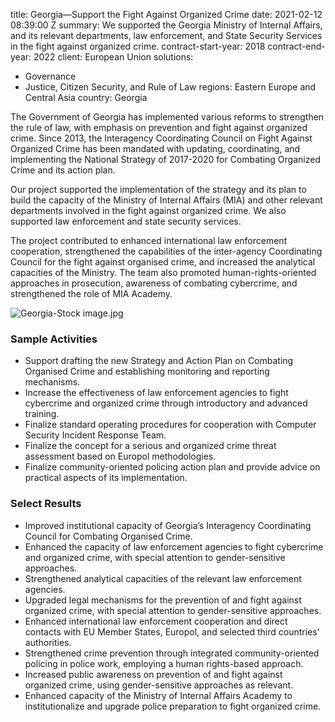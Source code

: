 
title: Georgia—Support the Fight Against Organized Crime
date: 2021-02-12 08:39:00 Z
summary: We supported the Georgia Ministry of Internal Affairs, and its relevant departments,
  law enforcement, and State Security Services in the fight against organized crime.
contract-start-year: 2018
contract-end-year: 2022
client: European Union
solutions:
- Governance
- Justice, Citizen Security, and Rule of Law
regions: Eastern Europe and Central Asia
country: Georgia


The Government of Georgia has implemented various reforms to strengthen the rule of law, with emphasis on prevention and fight against organized crime. Since 2013, the Interagency Coordinating Council on Fight Against Organized Crime has been mandated with updating, coordinating, and implementing the National Strategy of 2017-2020 for Combating Organized Crime and its action plan.

Our project supported the implementation of the strategy and its plan to build the capacity of the Ministry of Internal Affairs (MIA) and other relevant departments involved in the fight against organized crime. We also supported law enforcement and state security services.

The project contributed to enhanced international law enforcement cooperation, strengthened the capabilities of the inter-agency Coordinating Council for the fight against organised crime, and increased the analytical capacities of the Ministry. The team also promoted human-rights-oriented approaches in prosecution, awareness of combating cybercrime, and strengthened the role of MIA Academy.

![Georgia-Stock image.jpg](/uploads/Georgia-Stock%20image.jpg)

### Sample Activities

* Support drafting the new Strategy and Action Plan on Combating Organised Crime and establishing monitoring and reporting mechanisms.
*  Increase the effectiveness of law enforcement agencies to fight cybercrime and organized crime through introductory and advanced training.
* Finalize standard operating procedures for cooperation with Computer Security Incident Response Team.
* Finalize the concept for a serious and organized crime threat assessment based on Europol methodologies.
* Finalize community-oriented policing action plan and provide advice on practical aspects of its implementation.

### Select Results

* Improved institutional capacity of Georgia’s Interagency Coordinating Council for Combating Organised Crime.
* Enhanced the capacity of law enforcement agencies to fight cybercrime and organized crime, with special attention to gender-sensitive approaches.
* Strengthened analytical capacities of the relevant law enforcement agencies.
* Upgraded legal mechanisms for the prevention of and fight against organized crime, with special attention to gender-sensitive approaches.
* Enhanced international law enforcement cooperation and direct contacts with EU Member States, Europol, and selected third countries’ authorities.
* Strengthened crime prevention through integrated community-oriented policing in police work, employing a human rights-based approach.
* Increased public awareness on prevention of and fight against organized crime, using gender-sensitive approaches as relevant.
* Enhanced capacity of the Ministry of Internal Affairs Academy to institutionalize and upgrade police preparation to fight organized crime.
